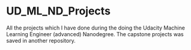 # UD_ML_ND_Projects
All the projects which I have done during the doing the Udacity Machine Learning Engineer (advanced) Nanodegree.
The capstone projects was saved in another repository.
